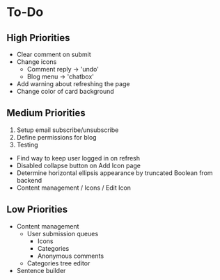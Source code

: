 # To-Do

## High Priorities

- Clear comment on submit
- Change icons
  - Comment reply -> 'undo'
  - Blog menu -> 'chatbox'
- Add warning about refreshing the page
- Change color of card background

## Medium Priorities

1. Setup email subscribe/unsubscribe
1. Define permissions for blog
1. Testing

- Find way to keep user logged in on refresh
- Disabled collapse button on Add Icon page
- Determine horizontal ellipsis appearance by truncated Boolean from backend
- Content management / Icons / Edit Icon

## Low Priorities

- Content management
  - User submission queues
    - Icons
    - Categories
    - Anonymous comments
  - Categories tree editor
- Sentence builder
